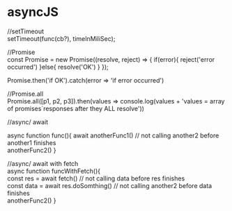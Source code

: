 # asyncJS
//setTimeout<br/>
setTimeout(func(cb?), timeInMiliSec);

//Promise<br/>
const Promise = new Promise((resolve, reject) => {
    if(error){
        reject('error occurred')
    }else{
        resolve('OK')
    }
});

Promise.then('if OK').catch(error => 'if error occurred')

//Promise.all<br/>
Promise.all([p1, p2, p3]).then(values => console.log(values + 'values = array of promises`responses after they ALL resolve'))

//async/ await<br/>

async function func(){
    await anotherFunc1() // not calling another2 before another1 finishes<br/>
    anotherFunc2()
}

//async/ await with fetch<br/>
async function funcWithFetch(){<br/>
    const res = await fetch() // not calling data before res finishes<br/>
    const data = await res.doSomthing() // not calling another2 before data finishes<br/>
    anotherFunc2()
}
